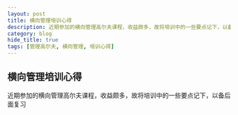 ```yaml
---
layout: post
title: 横向管理培训心得
description: 近期参加的横向管理高尔夫课程，收益颇多，故将培训中的一些要点记下，以备后面复习
category: blog
hide_title: true
tags: [管理高尔夫, 横向管理, 培训心得]
---
```



## 横向管理培训心得

近期参加的横向管理高尔夫课程，收益颇多，故将培训中的一些要点记下，以备后面复习